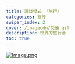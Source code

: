 ```yaml
---
title: 游戏模式 『旅行』
categories: 宣传
swiper_index: 2
cover: /imagecdn/交通.gif
description: 世界的旅行者
toc: true
---
```


[![Image.png](/imagecdn/journey.png)](https://www.yuque.com/sakurarealm/zd86fx/rd2zi2)